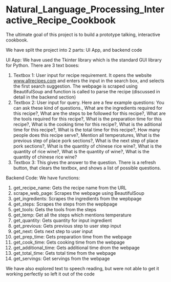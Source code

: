 # Natural_Language_Processing_Interactive_Recipe_Cookbook

The ultimate goal of this project is to build a prototype talking, interactive cookbook.

We have split the project into 2 parts: UI App, and backend code

UI App:
We have used the Tkinter library which is the standard GUI library for Python. There are 3 text boxes:
1. Textbox 1: User input for recipe requirement. It opens the website www.allrecipes.com and enters the input in the search box, and selects the first search suggestion. The webpage is scraped using BeautifulSoup and function is called to parse the recipe (discussed in detail in the backend section)
2. Textbox 2: User input for query. Here are a few example questions: You can ask these kind of questions., What are the ingredients required for this recipe?, What are the steps to be followed for this recipe?, What are the tools required for this recipe?, What is the preparation time for this recipe?, What is the cooking time for this recipe?, What is the aditional time for this recipe?, What is the total time for this recipe?, How many people does this recipe serve?, Mention all temperatures, What is the previous step of place pork sections?, What is the next step of place pork sections?, What is the quantity of chinese rice wine?, What is the quantity of rice wine?, What is the quantity of wine?, What is the quantity of chinese rice wine?
3. Textbox 3: This gives the answer to the question. There is a refresh button, that clears the textbox, and shows a list of possible questions.

Backend Code:
We have functions:
1. get_recipe_name: Gets the recipe name from the URL
2. scrape_web_page: Scrapes the webpage using BeautifulSoup
3. get_ingredients: Scrapes the ingredients from the wepbpage
4. get_steps: Scrapes the steps from the wepbpage
5. get_tools: Gets the tools from the steps
6. get_temp: Get all the steps which mentions temperature
7. get_quantity: Gets quantity for input ingredient
8. get_previous: Gets previous step to user step input
9. get_next: Gets next step to user input
10. get_prep_time: Gets preparation time from the webpage
11. get_cook_time: Gets cooking time from the webpage
12. get_additional_time: Gets additional time drom the webpage
13. get_total_time: Gets total time from the webpage
14. get_servings: Get servings from the webpage

We have also explored text to speech reading, but were not able to get it working perfectly so left it out of the code
